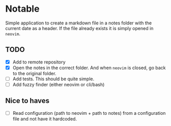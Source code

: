 # Notable

Simple application to create a markdown file in a notes folder with the current
date as a header. If the file already exists it is simply opened in `neovim`.

## TODO

* [X] Add to remote repository
* [X] Open the notes in the correct folder. And when `neovim` is closed, go
  back to the original folder.
* [ ] Add tests. This should be quite simple.
* [ ] Add fuzzy finder (either neovim or cli/bash)

## Nice to haves

* [ ] Read configuration (path to neovim + path to notes) from a configuration
  file and not have it hardcoded.
